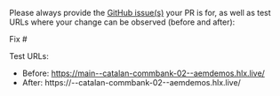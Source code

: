 Please always provide the [GitHub issue(s)](../issues) your PR is for, as well as test URLs where your change can be observed (before and after):

Fix #<gh-issue-id>

Test URLs:
- Before: https://main--catalan-commbank-02--aemdemos.hlx.live/
- After: https://<branch>--catalan-commbank-02--aemdemos.hlx.live/
